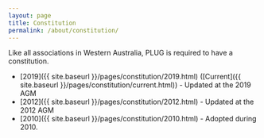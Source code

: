 ```yaml
---
layout: page
title: Constitution
permalink: /about/constitution/
---
```


Like all associations in Western Australia, PLUG is required to have a constitution.

 * [2019]({{ site.baseurl }}/pages/constitution/2019.html) ([Current]({{ site.baseurl }}/pages/constitution/current.html)) - Updated at the 2019 AGM
 * [2012]({{ site.baseurl }}/pages/constitution/2012.html) - Updated at the 2012 AGM
 * [2010]({{ site.baseurl }}/pages/constitution/2010.html) - Adopted during 2010.
